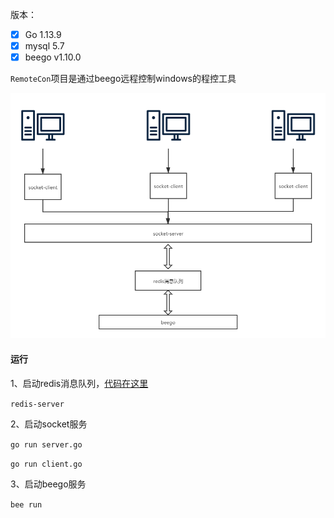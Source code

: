 版本：
- [x] Go 1.13.9
- [x] mysql 5.7
- [x] beego v1.10.0

`RemoteCon`项目是通过beego远程控制windows的程控工具

![image](remotecon结构图.png)


#### 运行
1、启动redis消息队列，[代码在这里](https://github.com/legolas-zeng/GOPATH/tree/master/src/code/socket-code)

`
redis-server
`

2、启动socket服务

`
go run server.go
`

`
go run client.go
`

3、启动beego服务

`
bee run
`

